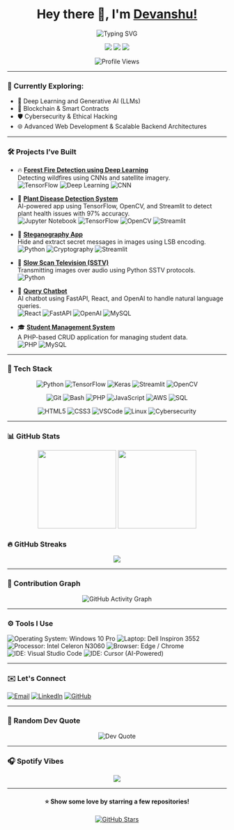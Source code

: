 <h1 align="center">Hey there 👋, I'm <a href="https://github.com/krdevanshu06">Devanshu!</a></h1>


<p align="center">
  <img src="https://readme-typing-svg.demolab.com?font=Fira+Code&weight=500&size=22&pause=700&color=36BCF7&center=true&vCenter=true&width=650&lines=Machine+Learning;Generative+AI+Engineer;LLM+Application+Builder;Deep+Learning+With+TensorFlow;Always+Learning+Something+New;Prompt+Engineering+Practitioner;Cybersecurity+Enthusiast+%F0%9F%94%95;Open+Source+Contributor;Web3+Innovator+%F0%9F%92%B0;Blockchain+Developer+%F0%9F%94%91;Tech+Event+Participant;Ethical+Hacking+Learner" alt="Typing SVG" />
</p>

<p align="center">
  <a href="https://twitter.com/krdevanshu06"><img src="https://img.shields.io/badge/Twitter-1DA1F2?style=for-the-badge&logo=twitter&logoColor=white"/></a>
  <a href="https://linkedin.com/in/krdevanshu06"><img src="https://img.shields.io/badge/LinkedIn-0077B5?style=for-the-badge&logo=linkedin&logoColor=white"/></a>
  <a href="https://instagram.com/_devanshx0/"><img src="https://img.shields.io/badge/Instagram-E4405F?style=for-the-badge&logo=instagram&logoColor=white"/></a>
</p>

<p align="center">
  <img src="https://komarev.com/ghpvc/?username=krdevanshu06&label=Profile%20Views&color=0e75b6&style=flat-square" alt="Profile Views" />
</p>

---

### 🧠 Currently Exploring:
- 🧠 Deep Learning and Generative AI (LLMs)
- 🔗 Blockchain & Smart Contracts
- 🛡️ Cybersecurity & Ethical Hacking
- 🌐 Advanced Web Development & Scalable Backend Architectures

---
### 🛠️ Projects I’ve Built

- 🔥 **[Forest Fire Detection using Deep Learning](https://github.com/krdevanshu06/Forest-Fire-Detection-using-DL)**  
  Detecting wildfires using CNNs and satellite imagery.  
  ![TensorFlow](https://img.shields.io/badge/-TensorFlow-FF6F00?style=flat&logo=tensorflow&logoColor=white)
  ![Deep Learning](https://img.shields.io/badge/-Deep%20Learning-000000?style=flat)
  ![CNN](https://img.shields.io/badge/-CNN-blue?style=flat)
  
- 🌿 **[Plant Disease Detection System](https://github.com/krdevanshu06/Plant-Disease-Detection-System-for-Sustainable-Agriculture)**  
  AI-powered app using TensorFlow, OpenCV, and Streamlit to detect plant health issues with 97% accuracy.  
  ![Jupyter Notebook](https://img.shields.io/badge/-Jupyter%20Notebook-F37626?style=flat&logo=jupyter&logoColor=white)
  ![TensorFlow](https://img.shields.io/badge/-TensorFlow-FF6F00?style=flat&logo=tensorflow&logoColor=white)
  ![OpenCV](https://img.shields.io/badge/-OpenCV-5C3EE8?style=flat&logo=opencv&logoColor=white)
  ![Streamlit](https://img.shields.io/badge/-Streamlit-FF4B4B?style=flat&logo=streamlit&logoColor=white)

- 🔐 **[Steganography App](https://github.com/krdevanshu06/steganography-app)**  
  Hide and extract secret messages in images using LSB encoding.  
  ![Python](https://img.shields.io/badge/-Python-3776AB?style=flat&logo=python&logoColor=white)
  ![Cryptography](https://img.shields.io/badge/-Cryptography-222222?style=flat)
  ![Streamlit](https://img.shields.io/badge/-Streamlit-FF4B4B?style=flat&logo=streamlit&logoColor=white)

- 📡 **[Slow Scan Television (SSTV)](https://github.com/krdevanshu06/Slow_Scan_Television-SSTV)**  
  Transmitting images over audio using Python SSTV protocols.  
  ![Python](https://img.shields.io/badge/-Python-3776AB?style=flat&logo=python&logoColor=white)

- 🤖 **[Query Chatbot](https://github.com/krdevanshu06/query-chatbot)**  
  AI chatbot using FastAPI, React, and OpenAI to handle natural language queries.  
  ![React](https://img.shields.io/badge/-React-61DAFB?style=flat&logo=react&logoColor=black)
  ![FastAPI](https://img.shields.io/badge/-FastAPI-009688?style=flat&logo=fastapi&logoColor=white)
  ![OpenAI](https://img.shields.io/badge/-OpenAI-412991?style=flat&logo=openai&logoColor=white)
  ![MySQL](https://img.shields.io/badge/-MySQL-4479A1?style=flat&logo=mysql&logoColor=white)

- 🎓 **[Student Management System](https://github.com/krdevanshu06/StudentManagementSystem)**  
  A PHP-based CRUD application for managing student data.  
  ![PHP](https://img.shields.io/badge/-PHP-777BB4?style=flat&logo=php&logoColor=white)
  ![MySQL](https://img.shields.io/badge/-MySQL-4479A1?style=flat&logo=mysql&logoColor=white)


---

### 🧰 Tech Stack

<!-- Load Font Awesome for icons -->
<link rel="stylesheet" href="https://cdnjs.cloudflare.com/ajax/libs/font-awesome/6.0.0/css/all.min.css"/>

<!-- Machine Learning & AI -->
<p align="center">
  <img title="Python" alt="Python" src="https://img.shields.io/badge/Python-3776AB?style=for-the-badge&logo=python&logoColor=white"/>
  <img title="TensorFlow" alt="TensorFlow" src="https://img.shields.io/badge/TensorFlow-FF6F00?style=for-the-badge&logo=tensorflow&logoColor=white"/>
  <img title="Keras" alt="Keras" src="https://img.shields.io/badge/Keras-D00000?style=for-the-badge&logo=keras&logoColor=white"/>
  <img title="Streamlit" alt="Streamlit" src="https://img.shields.io/badge/Streamlit-FF4B4B?style=for-the-badge&logo=streamlit&logoColor=white"/>
  <img title="OpenCV" alt="OpenCV" src="https://img.shields.io/badge/OpenCV-5C3EE8?style=for-the-badge&logo=opencv&logoColor=white"/>
</p>

<!-- Dev Tools & Scripting -->
<p align="center">
  <img title="Git" alt="Git" src="https://img.shields.io/badge/Git-F05032?style=for-the-badge&logo=git&logoColor=white"/>
  <img title="Bash" alt="Bash" src="https://img.shields.io/badge/Bash-121011?style=for-the-badge&logo=gnu-bash&logoColor=white"/>
  <img title="PHP" alt="PHP" src="https://img.shields.io/badge/PHP-777BB4?style=for-the-badge&logo=php&logoColor=white"/>
  <img title="JavaScript" alt="JavaScript" src="https://img.shields.io/badge/JavaScript-F7DF1E?style=for-the-badge&logo=javascript&logoColor=000"/>
  <img title="AWS" alt="AWS" src="https://img.shields.io/badge/AWS-232F3E?style=for-the-badge&logo=amazonaws&logoColor=white"/>
  <img title="SQL" alt="SQL" src="https://img.shields.io/badge/SQL-4479A1?style=for-the-badge&logo=mysql&logoColor=white"/>
</p>

<!-- Web & Other Tech -->
<p align="center">
  <img title="HTML5" alt="HTML5" src="https://img.shields.io/badge/HTML5-E34F26?style=for-the-badge&logo=html5&logoColor=white"/>
  <img title="CSS3" alt="CSS3" src="https://img.shields.io/badge/CSS3-1572B6?style=for-the-badge&logo=css3&logoColor=white"/>
  <img title="VSCode" alt="VSCode" src="https://img.shields.io/badge/VS%20Code-007ACC?style=for-the-badge&logo=visual-studio-code&logoColor=white"/>
  <img title="Linux" alt="Linux" src="https://img.shields.io/badge/Linux-FCC624?style=for-the-badge&logo=linux&logoColor=black"/>
  <img title="Cybersecurity" alt="Cybersecurity" src="https://img.shields.io/badge/Cybersecurity-0F0F0F?style=for-the-badge&logo=datadog&logoColor=lime"/>
</p>


---

### 📊 GitHub Stats

<p align="center">
  <img src="https://github-readme-stats.vercel.app/api?username=krdevanshu06&show_icons=true&theme=radical&hide_border=true&count_private=true" height="180em"/>
  <img src="https://github-readme-stats.vercel.app/api/top-langs/?username=krdevanshu06&layout=compact&langs_count=8&theme=highcontrast&hide_border=true" height="180em"/>
</p>

### 🔥 GitHub Streaks

<p align="center">
  <img src="https://github-readme-streak-stats.herokuapp.com?user=krdevanshu06&theme=onedark&border_radius=8"/>
</p>

---

### 📆 Contribution Graph

<p align="center">
  <img src="https://github-readme-activity-graph.vercel.app/graph?username=krdevanshu06&theme=github-compact" alt="GitHub Activity Graph" />
</p>

---

<h3>⚙️ Tools I Use</h3>
<p align="left">
  <img src="https://img.shields.io/badge/Windows_10_Pro-0078D6?style=flat-square&logo=windows&logoColor=white" title="Operating System: Windows 10 Pro" />
  <img src="https://img.shields.io/badge/Dell_Inspiron_3552-007DB8?style=flat-square&logo=dell&logoColor=white" title="Laptop: Dell Inspiron 3552" />
  <img src="https://img.shields.io/badge/Intel_Celeron_N3060-blue?style=flat-square&logo=intel&logoColor=white" title="Processor: Intel Celeron N3060" />
  <img src="https://img.shields.io/badge/Edge/Chrome-4285F4?style=flat-square&logo=google-chrome&logoColor=white" title="Browser: Edge / Chrome" />
  <img src="https://img.shields.io/badge/VS%20Code-007ACC?style=flat-square&logo=visualstudiocode&logoColor=white" title="IDE: Visual Studio Code" />
  <img src="https://img.shields.io/badge/Cursor_AI-6E6EFF?style=flat-square&logo=OpenAI&logoColor=white" title="IDE: Cursor (AI-Powered)" />
</p>



---

### ✉️ Let's Connect

[![Email](https://img.shields.io/badge/Email-D14836?style=for-the-badge&logo=gmail&logoColor=white)](mailto:krdevanshu06@rediffmail.com)
[![LinkedIn](https://img.shields.io/badge/LinkedIn-0077B5?style=for-the-badge&logo=linkedin&logoColor=white)](https://www.linkedin.com/in/krdevanshu06)
[![GitHub](https://img.shields.io/badge/GitHub-171515?style=for-the-badge&logo=github&logoColor=white)](https://github.com/krdevanshu06)

---

### 💬 Random Dev Quote

<p align="center">
  <img src="https://quotes-github-readme.vercel.app/api?type=horizontal&theme=dark" alt="Dev Quote" />
</p>

---

### 🎧 Spotify Vibes

<p align="center">
  <img src="https://spotify-github-profile.kittinanx.com/api/view.svg?uid=q2vjh8vfz2q9zn45iiulkymdc&cover_image=true&theme=novatorem&show_offline=false&background_color=0d1117&interchange=false&bar_color=53b14f&bar_color_cover=true" />
</p>

---

<h4 align="center">⭐ Show some love by starring a few repositories!</h4>
<p align="center">
  <a href="https://github.com/KrDevanshu06?tab=repositories">
    <img src="https://img.shields.io/github/stars/KrDevanshu06?style=social" alt="GitHub Stars"/>
  </a>
</p>
